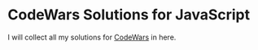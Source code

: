 # CodeWars Solutions for JavaScript

I will collect all my solutions for [CodeWars](https://www.codewars.com) in here.
